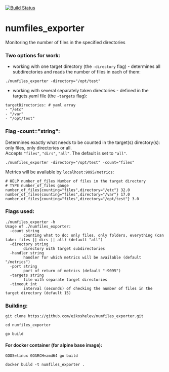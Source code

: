 [![Build Status](https://travis-ci.org/eikoshelev/etcd-proxy-server.svg?branch=master)](https://travis-ci.org/eikoshelev/etcd-proxy-server)

# numfiles_exporter

Monitoring the number of files in the specified directories

### Two options for work:
* working with one target directory (the `-directory` flag) - determines all subdirectories and reads the number of files in each of them:
```
./numfiles_exporter -directory="/opt/test"
```
* working with several separately taken directories - defined in the targets.yaml file (the `-targets` flag):
```
targetDirectories: # yaml array
- "/etc"
- "/var"
- "/opt/test"
```

### Flag -count="string":
Determines exactly what needs to be counted in the target(s) directory(s): only files, only directories or all.  
Accepts `"files"`, `"dirs"`, `"all"`. The default is set to `"all"`.

```
./numfiles_exporter -directory="/opt/test" -count="files"
```

Metrics will be available by `localhost:9095/metrics`:

```
# HELP number_of_files Number of files in the target directory
# TYPE number_of_files gauge
number_of_files{counting="files",directory="/etc"} 32.0
number_of_files{counting="files",directory="/var"} 17.0
number_of_files{counting="files",directory="/opt/test"} 3.0
```

### Flags used:
```
./numfiles_exporter -h
Usage of ./numfiles_exporter:
  -count string
    	counting what to do: only files, only folders, everything (can take: files || dirs || all) (default "all")
  -directory string
    	directory with target subdirectories
  -handler string
    	handler for which metrics will be available (default "/metrics")
  -port string
    	port of return of metrics (default ":9095")
  -targets string
    	file with separate target directories
  -timeout int
    	interval (seconds) of checking the number of files in the target directory (default 15)
```

### Building:
```
git clone https://github.com/eikoshelev/numfiles_exporter.git
```
```
cd numfiles_exporter
```
```
go build
```

#### For docker container (for alpine base image):
```
GOOS=linux GOARCH=amd64 go build
```
```
docker build -t numfiles_exporter .
```
